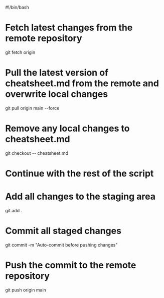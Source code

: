 #!/bin/bash

# Fetch latest changes from the remote repository
git fetch origin

# Pull the latest version of cheatsheet.md from the remote and overwrite local changes
git pull origin main --force

# Remove any local changes to cheatsheet.md
git checkout -- cheatsheet.md

# Continue with the rest of the script
# Add all changes to the staging area
git add .

# Commit all staged changes
git commit -m "Auto-commit before pushing changes"

# Push the commit to the remote repository
git push origin main
